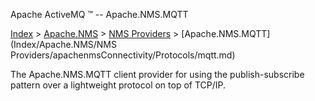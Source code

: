Apache ActiveMQ ™ -- Apache.NMS.MQTT 

[Index](index.html) > [Apache.NMS](Index/apacheIndex/Overview/nms.md) > [NMS Providers](Index/Apache.NMS/nms-providers.md) > [Apache.NMS.MQTT](Index/Apache.NMS/NMS Providers/apachenmsConnectivity/Protocols/mqtt.md)

The Apache.NMS.MQTT client provider for using the publish-subscribe pattern over a lightweight protocol on top of TCP/IP.


